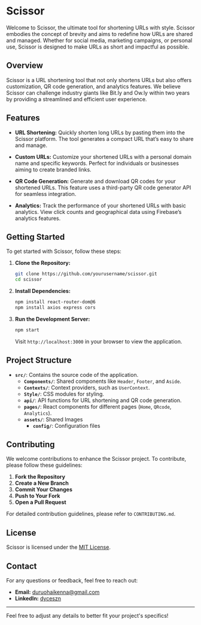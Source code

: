 # Scissor

Welcome to Scissor, the ultimate tool for shortening URLs with style. Scissor embodies the concept of brevity and aims to redefine how URLs are shared and managed. Whether for social media, marketing campaigns, or personal use, Scissor is designed to make URLs as short and impactful as possible.

## Overview

Scissor is a URL shortening tool that not only shortens URLs but also offers customization, QR code generation, and analytics features. We believe Scissor can challenge industry giants like Bit.ly and Ow.ly within two years by providing a streamlined and efficient user experience.

## Features

- **URL Shortening:** Quickly shorten long URLs by pasting them into the Scissor platform. The tool generates a compact URL that’s easy to share and manage.
- **Custom URLs:** Customize your shortened URLs with a personal domain name and specific keywords. Perfect for individuals or businesses aiming to create branded links.

- **QR Code Generation:** Generate and download QR codes for your shortened URLs. This feature uses a third-party QR code generator API for seamless integration.

- **Analytics:** Track the performance of your shortened URLs with basic analytics. View click counts and geographical data using Firebase’s analytics features.

## Getting Started

To get started with Scissor, follow these steps:

1. **Clone the Repository:**

   ```bash
   git clone https://github.com/yourusername/scissor.git
   cd scissor
   ```

2. **Install Dependencies:**

   ```bash
   npm install react-router-dom@6
   npm install axios express cors
   ```

3. **Run the Development Server:**

   ```bash
   npm start
   ```

   Visit `http://localhost:3000` in your browser to view the application.

## Project Structure

- **`src/`**: Contains the source code of the application.
  - **`Components/`**: Shared components like `Header`, `Footer`, and `Aside`.
  - **`Contexts/`**: Context providers, such as `UserContext`.
  - **`Style/`**: CSS modules for styling.
  - **`api/`**: API functions for URL shortening and QR code generation.
  - **`pages/`**: React components for different pages (`Home`, `QRcode`, `Analytics`).
  - **`assets/`**: Shared Images
    - **`config/`**: Configuration files

## Contributing

We welcome contributions to enhance the Scissor project. To contribute, please follow these guidelines:

1. **Fork the Repository**
2. **Create a New Branch**
3. **Commit Your Changes**
4. **Push to Your Fork**
5. **Open a Pull Request**

For detailed contribution guidelines, please refer to `CONTRIBUTING.md`.

## License

Scissor is licensed under the [MIT License](LICENSE).

## Contact

For any questions or feedback, feel free to reach out:

- **Email:** duruohaikenna@gmail.com
- **LinkedIn:** [ dyceszn ](www.linkedin.com/in/ikenna-duruoha-5088a1302)

---

Feel free to adjust any details to better fit your project's specifics!
